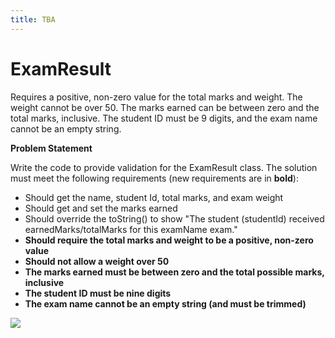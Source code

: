 ```yaml
---
title: TBA
---
```

# ExamResult

Requires a positive, non-zero value for the total marks and weight. The weight cannot be over 50. The marks earned can be between zero and the total marks, inclusive. The student ID must be 9 digits, and the exam name cannot be an empty string.

**Problem Statement**

Write the code to provide validation for the ExamResult class. The solution must meet the following requirements (new requirements are in **bold**):

* Should get the name, student Id, total marks, and exam weight
* Should get and set the marks earned
* Should override the toString() to show
  "The student (studentId) received earnedMarks/totalMarks for this examName exam."
* **Should require the total marks and weight to be a positive, non-zero value**
* **Should not allow a weight over 50**
* **The marks earned must be between zero and the total possible marks, inclusive**
* **The student ID must be nine digits**
* **The exam name cannot be an empty string (and must be trimmed)**

![](G-ExamResult.png)
